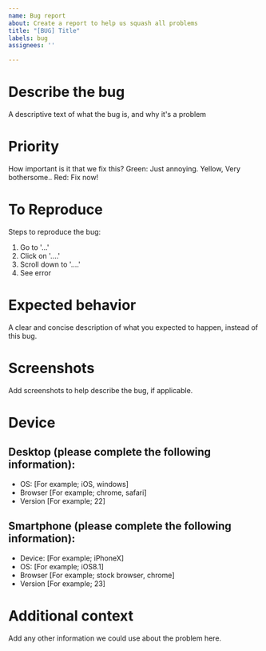 ```yaml
---
name: Bug report
about: Create a report to help us squash all problems
title: "[BUG] Title"
labels: bug
assignees: ''

---
```


# Describe the bug
A descriptive text of what the bug is, and why it's a problem

# Priority
How important is it that we fix this? 
Green: Just annoying.
Yellow, Very bothersome..
Red: Fix now!

# To Reproduce
Steps to reproduce the bug:
1. Go to '...'
2. Click on '....'
3. Scroll down to '....'
4. See error

# Expected behavior
A clear and concise description of what you expected to happen, instead of this bug.

# Screenshots
Add screenshots to help describe the bug, if applicable.

# Device
## Desktop (please complete the following information):
 - OS: [For example; iOS, windows]
 - Browser [For example; chrome, safari]
 - Version [For example; 22]

## Smartphone (please complete the following information):
 - Device: [For example;  iPhoneX]
 - OS: [For example;  iOS8.1]
 - Browser [For example;  stock browser, chrome]
 - Version [For example; 23]

# Additional context
Add any other information we could use about the problem here.
